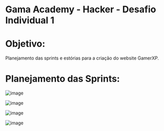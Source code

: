 # Gama Academy - Hacker - Desafio Individual 1

# Objetivo:
Planejamento das sprints e estórias para a criação do website GamerXP.

# Planejamento das Sprints:

![image](https://user-images.githubusercontent.com/90806965/133680303-c0d9b2d2-0c13-4222-81f3-8d48d4523979.png)

![image](https://user-images.githubusercontent.com/90806965/133680736-2a7aa672-987a-47b5-8a59-69f6022a3de2.png)

![image](https://user-images.githubusercontent.com/90806965/133680798-3a91dc87-ab56-49a5-9093-4aa5955e5b93.png)

![image](https://user-images.githubusercontent.com/90806965/133680474-2f6e74e6-3dd0-4536-8c58-486e3e8ba153.png)










